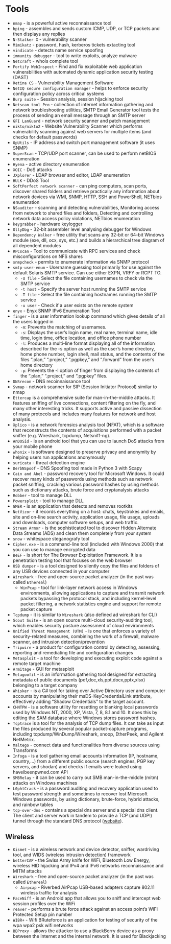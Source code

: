 # Tools

- `nmap` - is a powerful active reconnaissance tool
- `hping` - assembles and sends custom ICMP, UDP, or TCP packets and then displays any replies
- `N-Stalker X` - vulnerability scanner
- `Mimikatz` - password, hash, kerberos tickets extacting tool
- `vindicate` - detects name service spoofing
- `immunity debugger` - tool to write exploits, analyze malware
- `Netcraft` - whois complete tool
- `Fortify WebInspect` - Find and fix exploitable web application vulnerabilities with automated dynamic application security testing (DAST)
- `Retina CS` - Vulnerability Management Software
- `NetIQ secure configuration manager` - helps to enforce security configuration policy across critical systems
- `Burp suite` - Session analysis, session hijacking tool
- `Netscan tool Pro` - collection of internet information gathering and network troubleshooting utilities, SMTP Email Generator tool tests the process of sending an email message through an SMTP server
- `GFI LanGuard` - network security scanner and patch management
- `nikto/nikto2` - Website Vulnerability Scanner which performs vulnerability scanning against web servers for multiple items (and checks for default passwords)
- `OpUtils` - IP address and switch port management software (it uses SNMP)
- `SuperScan` - TCP/UDP port scanner, can be used to perform netBIOS enumeration
- `Hyena` - active directory enumeration
- `XOIC` - DoS attacks
- `JXplorer` - LDAP browser and editor, LDAP enumeration
- `HULK` - DDoS Tool
- `SoftPerfect network scanner` - can ping computers, scan ports, discover shared folders and retrieve practically any information about network devices via WMI, SNMP, HTTP, SSH and PowerShell, NETbios enumeration
- `NSauditor` - scanning and detecting vulnerabilities, Monitoring access from network to shared files and folders, Detecting and controlling network data access policy violations, NETbios enumeration
- `keygrabber` - hardware keylogger
- `OllyDbg` - 32-bit assembler level analysing debugger for Windows
- `Dependency Walker` - free utility that scans any 32-bit or 64-bit Windows module (exe, dll, ocx, sys, etc.) and builds a hierarchical tree diagram of all dependent modules
- `RPCscan` - Tool to communicate with RPC services and check misconfigurations on NFS shares
- `snmpcheck` - permits to enumerate information via SNMP protocol
- `smtp-user-enum` - Username guessing tool primarily for use against the default Solaris SMTP service. Can use either EXPN, VRFY or RCPT TO.
    - `-U file` - Select the file containing usernames to check via the SMTP service
    - `-t host` - Specify the server host running the SMTP service
    - `-T file` - Select the file containing hostnames running the SMTP service
    - `-u user` - Check if a user exists on the remote system
- `enyx` - Enyx SNMP IPv6 Enumeration Tool
- `finger` - is a user information lookup command which gives details of all the users logged in
    - `-m`: Prevents the matching of usernames.
    - `-s`: Displays the user’s login name, real name, terminal name, idle time, login time, office location, and office phone number
    - `-l`: Produces a multi-line format displaying all of the information described for the -s option as well as the user’s home directory, home phone number, login shell, mail status, and the contents of the files “.plan,” “.project,” “.pgpkey,” and “.forward” from the user’s home directory
    - `-p`: Prevents the -l option of finger from displaying the contents of the “.plan,” “.project,” and “.pgpkey” files.
- `DNSrecon` - DNS recoinnaissance tool
- `Svmap` - network scanner for SIP (Session Initiator Protocol) similar to nmap
- `Ettercap` is a comprehensive suite for man-in-the-middle attacks. It features sniffing of live connections, content filtering on the fly, and many other interesting tricks. It supports active and passive dissection of many protocols and includes many features for network and host analysis.
- `Xplico` - is a network forensics analysis tool (NFAT), which is a software that reconstructs the contents of acquisitions performed with a packet sniffer (e.g. Wireshark, tcpdump, Netsniff-ng).
- `AnDOSid` - is an android tool that you can use to launch DoS attacks from your mobile phone
- `whonix` - is software designed to preserve privacy and anonymity by helping users run applications anonymously
- `suricata` - threat detection engine
- `DerbNSpoof` - DNS Spoofing tool made in Python 3 with Scapy
- `Cain and Abel` - password recovery tool for Microsoft Windows. It could recover many kinds of passwords using methods such as network packet sniffing, cracking various password hashes by using methods such as dictionary attacks, brute force and cryptanalysis attacks
- `Robber` - tool to manage DLL
- `Powersploit` - tool to manage DLL
- `GMER` - is an application that detects and removes rootkits
- `NetVizor` - it records everything on a host: chats, keystrokes and emails, site and on-line search activity, application usage, file usage, uploads and downloads, computer software setups, and web traffic.
- `Stream Armor` - is the sophisticated tool to discover Hidden Alternate Data Streams (ADS) and clean them completely from your system
- `snow` - whitespace steganografy tool
- `Cipher.exe` - is a command-line tool (included with Windows 2000) that you can use to manage encrypted data
- `BeEF` - is short for The Browser Exploitation Framework. It is a penetration testing tool that focuses on the web browser
- `USB dumper` - is a tool designed to silently copy the files and folders of any USB devices connected in your computer
- `Wireshark` - free and open-source packet analyzer (in the past was called `Ethereal`)
    - `WinPcap` - tool for link-layer network access in Windows environments, allowing applications to capture and transmit network packets bypassing the protocol stack, and including kernel-level packet filtering, a network statistics engine and support for remote packet capture
- `Tcpdump` - it is similar to `Wireshark` (also defined ad wireshark for CLI)
- `Scout Suite` - is an open source multi-cloud security-auditing tool, which enables security posture assessment of cloud environments
- `Unified Threat Management (UTM)` - is one that enforces a variety of security-related measures, combining the work of a firewall, malware scanner, and intrusion detection/prevention
- `Tripwire` - a product for configuration control by detecting, assessing, reporting and remediating file and configuration changes
- `Metasploit` - a tool for developing and executing exploit code against a remote target machine
- `Armitage` - GUI for metasploit
- `Metagoofil` - is an information gathering tool designed for extracting metadata of public documents (pdf,doc,xls,ppt,docx,pptx,xlsx) belonging to a target company
- `Whisker` - is a C# tool for taking over Active Directory user and computer accounts by manipulating their msDS-KeyCredentialLink attribute, effectively adding “Shadow Credentials” to the target account.
- `CHNTPW` - is a software utility for resetting or blanking local passwords used by Windows NT, 2000, XP, Vista, 7, 8, 8.1 and 10. It does this by editing the SAM database where Windows stores password hashes.
- `Tcptrace` is a tool for the analysis of TCP dump files. It can take as input the files produced by several popular packet-capture programs, including tcpdump/WinDump/Wireshark, snoop, EtherPeek, and Agilent NetMetrix.
- `Maltego` - connect data and functionalities from diverse sources using Transforms
- `Infoga` - is a tool gathering email accounts information (IP, hostname, country,...) from a different public source (search engines, PGP key servers, and shodan) and checks if emails were leaked using haveibeenpwned.com API
- `SMBRelay` - it can be used to carry out SMB man-in-the-middle (mitm) attacks on Windows machines
- `L0phtCrack` - is a password auditing and recovery application used to test password strength and sometimes to recover lost Microsoft Windows passwords, by using dictionary, brute-force, hybrid attacks, and rainbow tables
- `tcp-over-dns` - contains a special dns server and a special dns client. The client and server work in tandem to provide a TCP (and UDP!) tunnel through the standard DNS protocol ([website](https://github.com/sunapi386/tcp-over-dns)).


## Wireless
- `Kismet` - is a wireless network and device detector, sniffer, wardriving tool, and WIDS (wireless intrusion detection) framework
- `betterCAP` - the Swiss Army knife for WiFi, Bluetooth Low Energy, wireless HID hijacking and IPv4 and IPv6 networks reconnaissance and MITM attacks
- `Wireshark` - free and open-source packet analyzer (in the past was called `Ethereal`)
    - `Airpcap` - Riverbed AirPcap USB-based adapters capture 802.11 wireless traffic for analysis
- `FaceNiff` - is an Android app that allows you to sniff and intercept web session profiles over the WiFi
- `reaver` - performs a brute force attack against an access point’s WiFi Protected Setup pin number
- `WIBR+` - WIfi BRuteforce is an application for testing of security of the wpa wpa2 psk wifi networks
- `BBProxy` - allows the attacker to use a BlackBerry device as a proxy between the Internet and the internal network. It is used for Blackjacking
